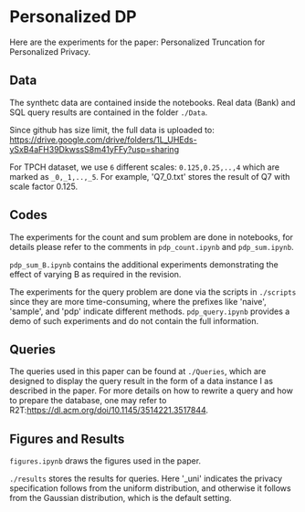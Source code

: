 # Personalized DP
Here are the experiments for the paper: Personalized Truncation for Personalized Privacy. 

## Data
The synthetc data are contained inside the notebooks. Real data (Bank) and SQL query results are contained in the folder `./Data`. 

Since github has size limit, the full data is uploaded to: https://drive.google.com/drive/folders/1L_UHEds-ySxB4aFH39DkwssS8m41yFFy?usp=sharing

For TPCH dataset, we use `6` different scales: `0.125,0.25,..,4` which are marked as `_0,_1,..,_5`. For example, 'Q7_0.txt' stores the result of Q7 with scale factor 0.125.


## Codes

The experiments for the count and sum problem are done in notebooks, for details please refer to the comments in `pdp_count.ipynb`  and `pdp_sum.ipynb`.

`pdp_sum_B.ipynb` contains the additional experiments demonstrating the effect of varying B as required in the revision.

 The experiments for the query problem are done via the scripts in `./scripts` since they are more time-consuming, where the prefixes like 'naive', 'sample', and 'pdp' indicate different methods. `pdp_query.ipynb` provides a demo of such experiments and do not contain the full information.

## Queries

The queries used in this paper can be found at `./Queries`, which are designed to display the query result in the form of a data instance I as described in the paper. For more details on how to rewrite a query and how to prepare the database, one may refer to R2T:https://dl.acm.org/doi/10.1145/3514221.3517844.

## Figures and Results
`figures.ipynb` draws the figures used in the paper.

`./results` stores the results for queries. Here '_uni' indicates the privacy specification follows from the uniform distribution, and otherwise it follows from the Gaussian distribution, which is the default setting.
